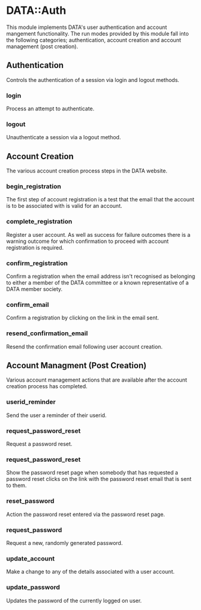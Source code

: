 # DATA::Auth

This module implements DATA's user authentication and account mangement
functionality. The run modes provided by this module fall into the following
categories; authentication, account creation and account management (post
creation).

## Authentication

Controls the authentication of a session via login and logout methods.

### login

Process an attempt to authenticate.

### logout

Unauthenticate a session via a logout method.

## Account Creation

The various account creation process steps in the DATA website.

### begin\_registration

The first step of account registration is a test that the email that the account
is to be associated with is valid for an account.

### complete\_registration

Register a user account. As well as success for failure outcomes there is a
warning outcome for which confirmation to proceed with account registration is
required.

### confirm\_registration

Confirm a registration when the email address isn't recognised as belonging to
either a member of the DATA committee or a known representative of a DATA member
society.

### confirm\_email

Confirm a registration by clicking on the link in the email sent.

### resend\_confirmation\_email

Resend the confirmation email following user account creation.

## Account Managment (Post Creation)

Various account management actions that are available after the account creation
process has completed.

### userid\_reminder

Send the user a reminder of their userid.

### request\_password\_reset

Request a password reset.

### request\_password\_reset

Show the password reset page when somebody that has requested a password reset
clicks on the link with the password reset email that is sent to them.

### reset\_password

Action the password reset entered via the password reset page.

### request\_password

Request a new, randomly generated password.

### update\_account

Make a change to any of the details associated with a user account.

### update\_password

Updates the password of the currently logged on user.
